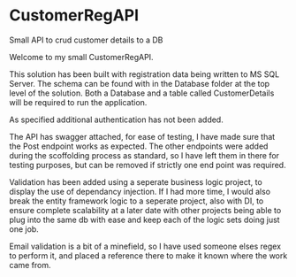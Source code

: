 # CustomerRegAPI
Small API to crud customer details to a DB

Welcome to my small CustomerRegAPI.

This solution has been built with registration data being written to MS SQL Server. The schema can be found with in the Database folder at the top level of the solution.
Both a Database and a table called CustomerDetails will be required to run the application.

As specified additional authentication has not been added.

The API has swagger attached, for ease of testing, I have made sure that the Post endpoint works as expected.
The other endpoints were added during the scoffolding process as standard, so I have left them in there for testing purposes, but can be removed if strictly one end point was required.

Validation has been added using a seperate business logic project, to display the use of dependancy injection. If I had more time, I would also break the entity framework logic to a seperate project, also with DI,
to ensure complete scalability at a later date with other projects being able to plug into the same db with ease and keep each of the logic sets doing just one job.

Email validation is a bit of a minefield, so I have used someone elses regex to perform it, and placed a reference there to make it known where the work came from.
